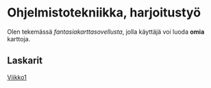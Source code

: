 # Ohjelmistotekniikka, harjoitustyö

Olen tekemässä *fantasiakarttasovellusta*, jolla käyttäjä voi luoda **omia** karttoja.

## Laskarit
[Viikko1](https://github.com/Gaberol/ot-harjoitustyo/tree/master/laskarit)
